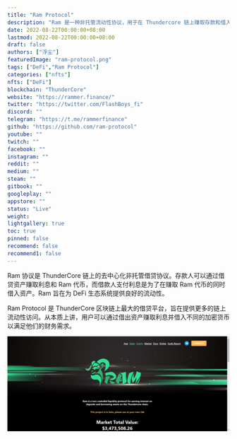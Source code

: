 ```yaml
---
title: "Ram Protocol"
description: "Ram 是一种非托管流动性协议，用于在 Thundercore 链上赚取存款和借入资产的利息。"
date: 2022-08-22T00:00:00+08:00
lastmod: 2022-08-22T00:00:00+08:00
draft: false
authors: ["浮尘"]
featuredImage: "ram-protocol.png"
tags: ["DeFi","Ram Protocol"]
categories: ["nfts"]
nfts: ["DeFi"]
blockchain: "ThunderCore"
website: "https://rammer.finance/"
twitter: "https://twitter.com/FlashBoys_fi"
discord: ""
telegram: "https://t.me/rammerfinance"
github: "https://github.com/ram-protocol"
youtube: ""
twitch: ""
facebook: ""
instagram: ""
reddit: ""
medium: ""
steam: ""
gitbook: ""
googleplay: ""
appstore: ""
status: "Live"
weight: 
lightgallery: true
toc: true
pinned: false
recommend: false
recommend1: false
---
```

Ram 协议是 ThunderCore 链上的去中心化非托管借贷协议。存款人可以通过借贷资产赚取利息和 Ram 代币，而借款人支付利息是为了在赚取 Ram 代币的同时借入资产。Ram 旨在为 DeFi 生态系统提供良好的流动性。 

Ram Protocol 是 ThunderCore 区块链上最大的借贷平台，旨在提供更多的链上流动性访问。从本质上讲，用户可以通过借出资产赚取利息并借入不同的加密货币以满足他们的财务需求。

![1](15646312301051.png)